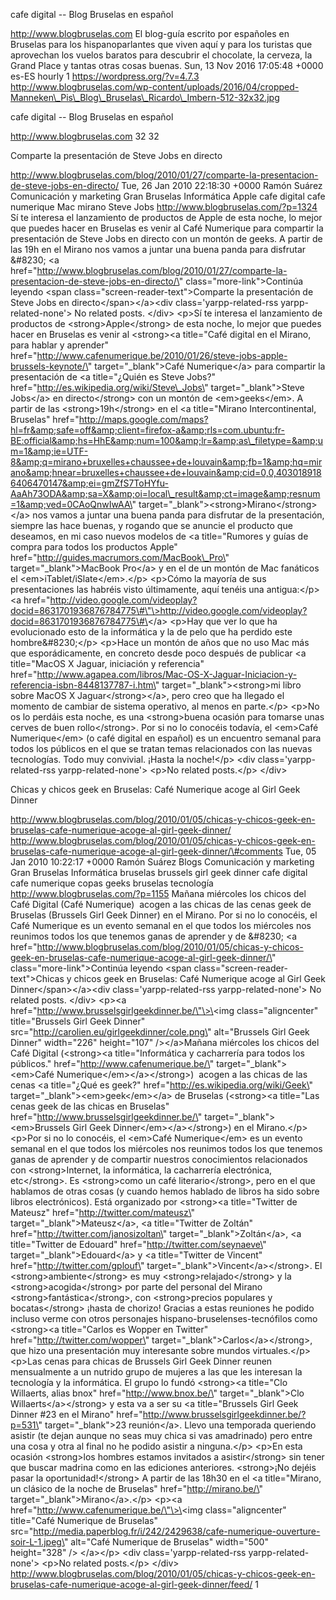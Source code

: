 cafe digital -- Blog Bruselas en español

http://www.blogbruselas.com El blog-guía escrito por españoles en
Bruselas para los hispanoparlantes que viven aquí y para los turistas
que aprovechan los vuelos baratos para descubrir el chocolate, la
cerveza, la Grand Place y tantas otras cosas buenas. Sun, 13 Nov 2016
17:05:48 +0000 es-ES hourly 1 https://wordpress.org/?v=4.7.3
http://www.blogbruselas.com/wp-content/uploads/2016/04/cropped-Manneken\_Pis\_Blog\_Bruselas\_Ricardo\_Imbern-512-32x32.jpg

cafe digital -- Blog Bruselas en español

http://www.blogbruselas.com 32 32

Comparte la presentación de Steve Jobs en directo

http://www.blogbruselas.com/blog/2010/01/27/comparte-la-presentacion-de-steve-jobs-en-directo/
Tue, 26 Jan 2010 22:18:30 +0000 Ramón Suárez Comunicación y marketing
Gran Bruselas Informática Apple cafe digital cafe numerique Mac mirano
Steve Jobs http://www.blogbruselas.com/?p=1324 Sí te interesa el
lanzamiento de productos de Apple de esta noche, lo mejor que puedes
hacer en Bruselas es venir al Café Numerique para compartir la
presentación de Steve Jobs en directo con un montón de geeks. A partir
de las 19h en el Mirano nos vamos a juntar una buena panda para
disfrutar &\#8230; \<a
href=\"http://www.blogbruselas.com/blog/2010/01/27/comparte-la-presentacion-de-steve-jobs-en-directo/\"
class=\"more-link\"\>Continúa leyendo \<span
class=\"screen-reader-text\"\>Comparte la presentación de Steve Jobs en
directo\</span\>\</a\>\<div class=\'yarpp-related-rss
yarpp-related-none\'\> No related posts. \</div\> \<p\>Sí te interesa el
lanzamiento de productos de \<strong\>Apple\</strong\> de esta noche, lo
mejor que puedes hacer en Bruselas es venir al \<strong\>\<a
title=\"Café digital en el Mirano, para hablar y aprender\"
href=\"http://www.cafenumerique.be/2010/01/26/steve-jobs-apple-brussels-keynote/\"
target=\"\_blank\"\>Café Numerique\</a\> para compartir la presentación
de \<a title=\"¿Quién es Steve Jobs?\"
href=\"http://es.wikipedia.org/wiki/Steve\_Jobs\"
target=\"\_blank\"\>Steve Jobs\</a\> en directo\</strong\> con un montón
de \<em\>geeks\</em\>. A partir de las \<strong\>19h\</strong\> en el
\<a title=\"Mirano Intercontinental, Bruselas\"
href=\"http://maps.google.com/maps?hl=fr&amp;safe=off&amp;client=firefox-a&amp;rls=com.ubuntu:fr-BE:official&amp;hs=HhE&amp;num=100&amp;lr=&amp;as\_filetype=&amp;um=1&amp;ie=UTF-8&amp;q=mirano+bruxelles+chaussee+de+louvain&amp;fb=1&amp;hq=mirano&amp;hnear=bruxelles+chaussee+de+louvain&amp;cid=0,0,4030189186406470147&amp;ei=gmZfS7ToHYfu-AaAh73ODA&amp;sa=X&amp;oi=local\_result&amp;ct=image&amp;resnum=1&amp;ved=0CAoQnwIwAA\"
target=\"\_blank\"\>\<strong\>Mirano\</strong\>\</a\> nos vamos a juntar
una buena panda para disfrutar de la presentación, siempre las hace
buenas, y rogando que se anuncie el producto que deseamos, en mi caso
nuevos modelos de \<a title=\"Rumores y guías de compra para todos los
productos Apple\" href=\"http://guides.macrumors.com/MacBook\_Pro\"
target=\"\_blank\"\>MacBook Pro\</a\> y en el de un montón de Mac
fanáticos el \<em\>iTablet/iSlate\</em\>.\</p\> \<p\>Cómo la mayoría de
sus presentaciones las habréis visto últimamente, aquí tenéis una
antigua:\</p\> \<a
href=\"http://video.google.com/videoplay?docid=8631701936876784775\#\"\>http://video.google.com/videoplay?docid=8631701936876784775\#\</a\>
\<p\>Hay que ver lo que ha evolucionado esto de la informática y la de
pelo que ha perdido este hombre&\#8230;\</p\> \<p\>Hace un montón de
años que no uso Mac más que esporádicamente, en concreto desde poco
después de publicar \<a title=\"MacOS X Jaguar, iniciación y
referencia\"
href=\"http://www.agapea.com/libros/Mac-OS-X-Jaguar-Iniciacion-y-referencia-isbn-8448137787-i.htm\"
target=\"\_blank\"\>\<strong\>mi libro sobre MacOS X
Jaguar\</strong\>\</a\>, pero creo que ha llegado el momento de cambiar
de sistema operativo, al menos en parte.\</p\> \<p\>No os lo perdáis
esta noche, es una \<strong\>buena ocasión para tomarse unas cerves de
buen rollo\</strong\>. Por si no lo conocéis todavía, el \<em\>Café
Numerique\</em\> (o café digital en español) es un encuentro semanal
para todos los públicos en el que se tratan temas relacionados con las
nuevas tecnologías. Todo muy convivial. ¡Hasta la noche!\</p\> \<div
class=\'yarpp-related-rss yarpp-related-none\'\> \<p\>No related
posts.\</p\> \</div\>

Chicas y chicos geek en Bruselas: Café Numerique acoge al Girl Geek
Dinner

http://www.blogbruselas.com/blog/2010/01/05/chicas-y-chicos-geek-en-bruselas-cafe-numerique-acoge-al-girl-geek-dinner/
http://www.blogbruselas.com/blog/2010/01/05/chicas-y-chicos-geek-en-bruselas-cafe-numerique-acoge-al-girl-geek-dinner/\#comments
Tue, 05 Jan 2010 10:22:17 +0000 Ramón Suárez Blogs Comunicación y
marketing Gran Bruselas Informática bruselas brussels girl geek dinner
cafe digital cafe numerique copas geeks bruselas tecnología
http://www.blogbruselas.com/?p=1155 Mañana miércoles los chicos del Café
Digital (Café Numerique)  acogen a las chicas de las cenas geek de
Bruselas (Brussels Girl Geek Dinner) en el Mirano. Por si no lo
conocéis, el Café Numerique es un evento semanal en el que todos los
miércoles nos reunimos todos los que tenemos ganas de aprender y de
&\#8230; \<a
href=\"http://www.blogbruselas.com/blog/2010/01/05/chicas-y-chicos-geek-en-bruselas-cafe-numerique-acoge-al-girl-geek-dinner/\"
class=\"more-link\"\>Continúa leyendo \<span
class=\"screen-reader-text\"\>Chicas y chicos geek en Bruselas: Café
Numerique acoge al Girl Geek Dinner\</span\>\</a\>\<div
class=\'yarpp-related-rss yarpp-related-none\'\> No related posts.
\</div\> \<p\>\<a href=\"http://www.brusselsgirlgeekdinner.be/\"\>\<img
class=\"aligncenter\" title=\"Brussels Girl Geek Dinner\"
src=\"http://carolien.eu/girlgeekdinner/cole.png\" alt=\"Brussels Girl
Geek Dinner\" width=\"226\" height=\"107\" /\>\</a\>Mañana miércoles los
chicos del Café Digital (\<strong\>\<a title=\"Informática y cacharrería
para todos los públicos.\" href=\"http://www.cafenumerique.be/\"
target=\"\_blank\"\>\<em\>Café Numerique\</em\>\</a\>\</strong\>) 
acogen a las chicas de las cenas \<a title=\"¿Qué es geek?\"
href=\"http://es.wikipedia.org/wiki/Geek\"
target=\"\_blank\"\>\<em\>geek\</em\>\</a\> de Bruselas (\<strong\>\<a
title=\"Las cenas geek de las chicas en Bruselas\"
href=\"http://www.brusselsgirlgeekdinner.be/\"
target=\"\_blank\"\>\<em\>Brussels Girl Geek
Dinner\</em\>\</a\>\</strong\>) en el Mirano.\</p\> \<p\>Por si no lo
conocéis, el \<em\>Café Numerique\</em\> es un evento semanal en el que
todos los miércoles nos reunimos todos los que tenemos ganas de aprender
y de compartir nuestros conocimientos relacionados con
\<strong\>Internet, la informática, la cacharrería electrónica,
etc\</strong\>. Es \<strong\>como un café literario\</strong\>, pero en
el que hablamos de otras cosas (y cuando hemos hablado de libros ha sido
sobre libros electrónicos). Está organizado por \<strong\>\<a
title=\"Twitter de Mateusz\" href=\"http://twitter.com/mateusz\"
target=\"\_blank\"\>Mateusz\</a\>, \<a title=\"Twitter de Zoltán\"
href=\"http://twitter.com/janosizoltan\"
target=\"\_blank\"\>Zoltán\</a\>, \<a title=\"Twitter de Edouard\"
href=\"http://twitter.com/seynaeve\" target=\"\_blank\"\>Edouard\</a\> y
\<a title=\"Twitter de Vincent\" href=\"http://twitter.com/gplouf\"
target=\"\_blank\"\>Vincent\</a\>\</strong\>. El
\<strong\>ambiente\</strong\> es muy \<strong\>relajado\</strong\> y la
\<strong\>acogida\</strong\> por parte del personal del Mirano
\<strong\>fantástica\</strong\>, con \<strong\>precios populares y
bocatas\</strong\> ¡hasta de chorizo! Gracias a estas reuniones he
podido incluso verme con otros personajes hispano-bruselenses-tecnófilos
como \<strong\>\<a title=\"Carlos es Wopper en Twitter\"
href=\"http://twitter.com/wopper\"
target=\"\_blank\"\>Carlos\</a\>\</strong\>, que hizo una presentación
muy interesante sobre mundos virtuales.\</p\> \<p\>Las cenas para chicas
de Brussels Girl Geek Dinner reunen mensualmente a un nutrido grupo de
mujeres a las que les interesan la tecnología y la informática. El grupo
lo fundó \<strong\>\<a title=\"Clo Willaerts, alias bnox\"
href=\"http://www.bnox.be/\" target=\"\_blank\"\>Clo
Willaerts\</a\>\</strong\> y esta va a ser su \<a title=\"Brussels Girl
Geek Dinner \#23 en el Mirano\"
href=\"http://www.brusselsgirlgeekdinner.be/?p=531\"
target=\"\_blank\"\>23 reunión\</a\>. Llevo una temporada queriendo
asistir (te dejan aunque no seas muy chica si vas amadrinado) pero entre
una cosa y otra al final no he podido asistir a ninguna.\</p\> \<p\>En
esta ocasión \<strong\>los hombres estamos invitados a
asistir\</strong\> sin tener que buscar madrina como en las ediciones
anteriores. \<strong\>¡No dejéis pasar la oportunidad!\</strong\> A
partir de las 18h30 en el \<a title=\"Mirano, un clásico de la noche de
Bruselas\" href=\"http://mirano.be/\"
target=\"\_blank\"\>Mirano\</a\>.\</p\> \<p\>\<a
href=\"http://www.cafenumerique.be/\"\>\<img class=\"aligncenter\"
title=\"Café Numerique de Bruselas\"
src=\"http://media.paperblog.fr/i/242/2429638/cafe-numerique-ouverture-soir-L-1.jpeg\"
alt=\"Café Numerique de Bruselas\" width=\"500\" height=\"328\" /\>
\</a\>\</p\> \<div class=\'yarpp-related-rss yarpp-related-none\'\>
\<p\>No related posts.\</p\> \</div\>
http://www.blogbruselas.com/blog/2010/01/05/chicas-y-chicos-geek-en-bruselas-cafe-numerique-acoge-al-girl-geek-dinner/feed/
1
